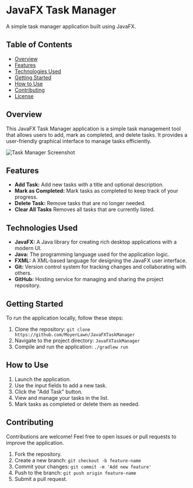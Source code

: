 # JavaFX Task Manager

A simple task manager application built using JavaFX.

## Table of Contents

- [Overview](#overview)
- [Features](#features)
- [Technologies Used](#technologies-used)
- [Getting Started](#getting-started)
- [How to Use](#how-to-use)
- [Contributing](#contributing)
- [License](#license)

## Overview

This JavaFX Task Manager application is a simple task management tool that allows users to add, mark as completed, and delete tasks. It provides a user-friendly graphical interface to manage tasks efficiently.

![Task Manager Screenshot](screenshots/task_manager_screenshot.png)

## Features

- **Add Task:** Add new tasks with a title and optional description.
- **Mark as Completed:** Mark tasks as completed to keep track of your progress.
- **Delete Task:** Remove tasks that are no longer needed.
- **Clear All Tasks** Removes all tasks that are currently listed.

## Technologies Used

- **JavaFX:** A Java library for creating rich desktop applications with a modern UI.
- **Java:** The programming language used for the application logic.
- **FXML:** A XML-based language for designing the JavaFX user interface.
- **Git:** Version control system for tracking changes and collaborating with others.
- **GitHub:** Hosting service for managing and sharing the project repository.

## Getting Started

To run the application locally, follow these steps:

1. Clone the repository: `git clone https://github.com/MoyerLawn/JavaFXTaskManager`
2. Navigate to the project directory: `JavaFXTaskManager`
3. Compile and run the application: `./gradlew run`

## How to Use

1. Launch the application.
2. Use the input fields to add a new task.
3. Click the "Add Task" button.
4. View and manage your tasks in the list.
5. Mark tasks as completed or delete them as needed.

## Contributing

Contributions are welcome! Feel free to open issues or pull requests to improve the application.

1. Fork the repository.
2. Create a new branch: `git checkout -b feature-name`
3. Commit your changes: `git commit -m 'Add new feature'`
4. Push to the branch: `git push origin feature-name`
5. Submit a pull request.
